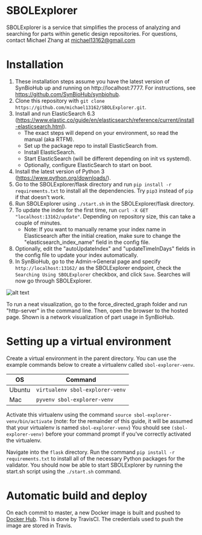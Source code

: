 # SBOLExplorer

SBOLExplorer is a service that simplifies the process of analyzing and searching for parts within genetic design repositories.  For questions, contact Michael Zhang at <michael13162@gmail.com>

# Installation
1. These installation steps assume you have the latest version of SynBioHub up and running on http://localhost:7777.  For instructions, see https://github.com/SynBioHub/synbiohub.
2. Clone this repository with `git clone https://github.com/michael13162/SBOLExplorer.git`.
3. Install and run ElasticSearch 6.3 (https://www.elastic.co/guide/en/elasticsearch/reference/current/install-elasticsearch.html).
    * The exact steps will depend on your environment, so read the manual (aka RTFM).
    * Set up the package repo to install ElasticSearch from.
    * Install ElasticSearch.
    * Start ElasticSearch (will be different depending on init vs systemd).
    * Optionally, configure ElasticSearch to start on boot.
4. Install the latest version of Python 3 (https://www.python.org/downloads/).
5. Go to the SBOLExplorer/flask directory and run `pip install -r requirements.txt` to install all the dependencies.  Try `pip3` instead of `pip` if that doesn't work.
6. Run SBOLExplorer using `./start.sh` in the SBOLExplorer/flask directory.
7. To update the index for the first time, run `curl -X GET "localhost:13162/update"`.  Depending on repository size, this can take a couple of minutes.
   * Note: If you want to manually rename your index name in Elasticsearch after the initial creation, make sure to change the "elasticsearch_index_name" field in the config file.
8. Optionally, edit the "autoUpdateIndex" and "updateTimeInDays" fields in the config file to update your index automatically.
9. In SynBioHub, go to the Admin->General page and specify `http://localhost:13162/` as the SBOLExplorer endpoint, check the `Searching Using SBOLExplorer` checkbox, and click `Save`.  Searches will now go through SBOLExplorer.

![alt text](https://raw.githubusercontent.com/michael13162/SBOLExplorer/master/visualization/network.png)

To run a neat visualization, go to the force_directed_graph folder and run "http-server" in the command line.  Then, open the browser to the hosted page.  Shown is a network visualization of part usage in SynBioHub.


# Setting up a virtual environment
Create a virtual environment in the parent directory. You can use the example commands below to create a virtualenv called `sbol-explorer-venv`.

| OS | Command |
| --- | --- |
| Ubuntu | `virtualenv sbol-explorer-venv` |
| Mac | `pyvenv sbol-explorer-venv` |

Activate this virtualenv using the command `source sbol-explorer-venv/bin/activate` (note: for the remainder of this guide, it will be assumed that your virtualenv is named `sbol-explorer-venv`) You should see `(sbol-explorer-venv)` before your command prompt if you've correctly activated the virtualenv. 

Navigate into the `flask` directory. Run the command `pip install -r requirements.txt` to install all of the necessary Python packages for the validator. You should now be able to start SBOLExplorer by running the start.sh script using the `./start.sh` command.

# Automatic build and deploy
On each commit to master, a new Docker image is built and pushed to [Docker Hub](https://hub.docker.com/r/michael13162/sbolexplorer). 
This is done by TravisCI.
The credentials used to push the image are stored in Travis. 
